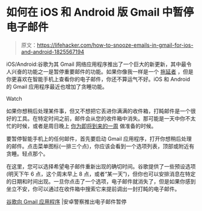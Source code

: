 # 如何在 iOS 和 Android 版 Gmail 中暂停电子邮件

> 原文：<https://lifehacker.com/how-to-snooze-emails-in-gmail-for-ios-and-android-1825567194>

iOS/Android:谷歌为其 Gmail 网络应用程序推出了一个巨大的新更新，其中最令人兴奋的功能之一是暂停重要邮件的功能。如果你像我一样是一个 [拖延者](https://lifehacker.com/build-this-flowchart-to-overcome-procrastination-1789952339#_ga=2.211361235.731015111.1524456678-258269408.1513265580) ，但是你更喜欢在智能手机上查看你的电子邮件，你还不算运气不好。iOS 和 Android 的 Gmail 应用程序最近也增加了贪睡功能。

Watch

如果你想稍后处理某件事，但又不想把它丢进你满满的收件箱，打盹邮件是一个很好的工具。在特定时间之前，邮件会从您的收件箱中消失。那可能是一天中你不太忙的时候，或者是周日晚上 [你为即将到来的一周](https://lifehacker.com/for-work-life-balance-work-sunday-nights-1824184227) 做准备的时候。

要暂停智能手机上的任何邮件，首先要启动 Gmail 应用程序，打开你想稍后处理的邮件。点击菜单图标(一排三个点)，你应该会看到一个选项列表，顶部或附近有贪睡。轻点那个。

在这里，您可以选择希望电子邮件重新出现的确切时间。谷歌提供了一些预设选项(明天下午 6 点，这个周末早上 8 点，或者“某一天”)，但你也可以安排消息在特定的日期和时间出现。一旦你点击了一个选项，电子邮件就消失了，但是如果你感到坐立不安，你可以通过在收件箱中搜索它来提前调出一封打盹的电子邮件。

[谷歌向 Gmail 应用程序](https://www.androidpolice.com/2018/04/25/google-rolling-email-snooze-gmail-app/) |安卓警察推出电子邮件暂停